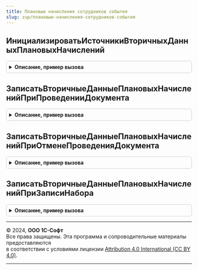 ```yaml
---
title: Плановые начисления сотрудников события
slug: zup/плановые-начисления-сотрудников-события
---
```



## ИнициализироватьИсточникиВторичныхДанныхПлановыхНачислений
<details style="margin: 1em 0; padding: 0.5em; border: 1px solid #ccc; border-radius: 6px;">

<summary style="font-weight: bold; cursor: pointer;">Описание, пример вызова</summary>

```bsl

Процедура ИнициализироватьИсточникиВторичныхДанныхПлановыхНачислений(ДокументОбъект, Отказ, РежимЗаписи) Экспорт
```

Пример вызова
```bsl
ПлановыеНачисленияСотрудниковСобытия.ИнициализироватьИсточникиВторичныхДанныхПлановыхНачислений(ДокументОбъект, Отказ, РежимЗаписи) 
```
</details>

## ЗаписатьВторичныеДанныеПлановыхНачисленийПриПроведенииДокумента
<details style="margin: 1em 0; padding: 0.5em; border: 1px solid #ccc; border-radius: 6px;">

<summary style="font-weight: bold; cursor: pointer;">Описание, пример вызова</summary>

```bsl

Процедура ЗаписатьВторичныеДанныеПлановыхНачисленийПриПроведенииДокумента(ДокументОбъект) Экспорт
```

Пример вызова
```bsl
ПлановыеНачисленияСотрудниковСобытия.ЗаписатьВторичныеДанныеПлановыхНачисленийПриПроведенииДокумента(ДокументОбъект) 
```
</details>

## ЗаписатьВторичныеДанныеПлановыхНачисленийПриОтменеПроведенияДокумента
<details style="margin: 1em 0; padding: 0.5em; border: 1px solid #ccc; border-radius: 6px;">

<summary style="font-weight: bold; cursor: pointer;">Описание, пример вызова</summary>

```bsl

Процедура ЗаписатьВторичныеДанныеПлановыхНачисленийПриОтменеПроведенияДокумента(ДокументОбъект) Экспорт
```

Пример вызова
```bsl
ПлановыеНачисленияСотрудниковСобытия.ЗаписатьВторичныеДанныеПлановыхНачисленийПриОтменеПроведенияДокумента(ДокументОбъект) 
```
</details>

## ЗаписатьВторичныеДанныеПлановыхНачисленийПриЗаписиНабора
<details style="margin: 1em 0; padding: 0.5em; border: 1px solid #ccc; border-radius: 6px;">

<summary style="font-weight: bold; cursor: pointer;">Описание, пример вызова</summary>

```bsl

Процедура ЗаписатьВторичныеДанныеПлановыхНачисленийПриЗаписиНабора(Источник, Отказ, Замещение) Экспорт
```

Пример вызова
```bsl
ПлановыеНачисленияСотрудниковСобытия.ЗаписатьВторичныеДанныеПлановыхНачисленийПриЗаписиНабора(Источник, Отказ, Замещение) 
```
</details>

---

© 2024, **ООО 1С-Софт**  
Все права защищены. Эта программа и сопроводительные материалы предоставляются  
в соответствии с условиями лицензии [Attribution 4.0 International (CC BY 4.0)](https://creativecommons.org/licenses/by/4.0/legalcode).

---
